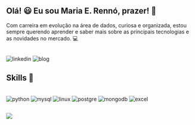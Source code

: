 ## Olá! 😃 Eu sou Maria E. Rennó, prazer! 👋

Com carreira em evolução na área de dados, curiosa e organizada, estou sempre querendo aprender e saber mais sobre as principais tecnologias e as novidades no mercado. 💻

<div style="disolay: inline_block"><br/>
<img align="center" alt="linkedin" src="https://img.shields.io/badge/LinkedIn-20B2AA?style=for-the-badge&logo=linkedin&logoColor=white" />
<img align="center" alt="blog" src="https://img.shields.io/badge/Blog-9932CC?style=for-the-badge&logoColor=white" />

</div>


## Skills 👾
<div style="disolay: inline_block"><br/>
<img align="center" alt="python" src="https://img.shields.io/badge/Python-6A5ACD?style=for-the-badge&logo=python&logoColor=white" />
<img align="center" alt="mysql" src="https://img.shields.io/badge/MySQL-48D1CC?style=for-the-badge&logo=mysql&logoColor=white" />
<img align="center" alt="linux" src="https://img.shields.io/badge/Linux-A020F0?style=for-the-badge&logo=linux&logoColor=black" />
<img align="center" alt="postgre" src="https://img.shields.io/badge/PostgreSQL-00CED1?style=for-the-badge&logo=postgresql&logoColor=whitek" />
<img align="center" alt="mongodb" src="https://img.shields.io/badge/MongoDB-9370DB?style=for-the-badge&logo=mongodb&logoColor=white" />
<img align="center" alt="excel" src="https://img.shields.io/badge/Microsoft_Excel-5F9EA0?style=for-the-badge&logo=microsoft-excel&logoColor=white"/>

</div>


##
[![](https://github-readme-stats.vercel.app/api/gist?id=bbfce31e0217a3689c8d961a356cb10d)](https://github.com/rr-mochiccino/portifolio_projects)

<!--
**rr-mochiccino/rr-mochiccino** is a ✨ _special_ ✨ repository because its `README.md` (this file) appears on your GitHub profile.

Here are some ideas to get you started:

- 🔭 I’m currently working on ...
- 🌱 I’m currently learning ...
- 👯 I’m looking to collaborate on ...
- 🤔 I’m looking for help with ...
- 💬 Ask me about ...
- 📫 How to reach me: ...
- 😄 Pronouns: ...
- ⚡ Fun fact: ...
-->
